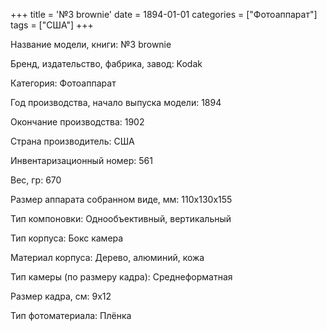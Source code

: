 +++
title = '№3 brownie'
date = 1894-01-01
categories = ["Фотоаппарат"]
tags = ["США"]
+++

Название модели, книги: №3 brownie

Бренд, издательство, фабрика, завод: Kodak

Категория: Фотоаппарат

Год производства, начало выпуска модели: 1894

Окончание производства: 1902

Страна производитель: США

Инвентаризационный номер: 561

Вес, гр: 670

Размер аппарата  собранном виде, мм: 110х130х155

Тип компоновки: Однообъективный, вертикальный

Тип корпуса: Бокс камера

Материал корпуса: Дерево, алюминий, кожа

Тип камеры (по размеру кадра): Среднеформатная

Размер кадра, см: 9х12

Тип фотоматериала: Плёнка

